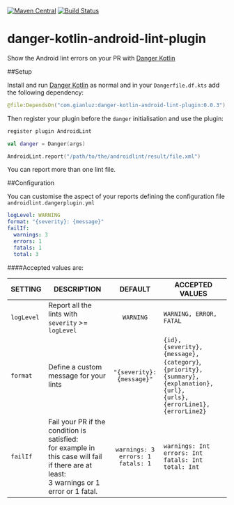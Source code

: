 [![Maven Central](https://img.shields.io/maven-central/v/com.gianluz/danger-kotlin-android-lint-plugin.svg?label=Maven%20Central)](https://search.maven.org/search?q=g:%22com.gianluz%22%20AND%20a:%22danger-kotlin-android-lint-plugin%22)
[![Build Status](https://travis-ci.org/gianluz/danger-kotlin-android-lint-plugin.svg?branch=master)](https://travis-ci.org/gianluz/danger-kotlin-android-lint-plugin)
# danger-kotlin-android-lint-plugin

Show the Android lint errors on your PR with [Danger Kotlin]

##Setup

Install and run [Danger Kotlin] as normal and in your `Dangerfile.df.kts` add the following dependency:
```kotlin
@file:DependsOn("com.gianluz:danger-kotlin-android-lint-plugin:0.0.3")
```
Then register your plugin before the `danger` initialisation and use the plugin:
```kotlin
register plugin AndroidLint

val danger = Danger(args)

AndroidLint.report("/path/to/the/androidlint/result/file.xml")
```
You can report more than one lint file.

##Configuration

You can customise the aspect of your reports defining the configuration file `androidlint.dangerplugin.yml`
```yaml
logLevel: WARNING
format: "{severity}: {message}"
failIf:
  warnings: 3
  errors: 1
  fatals: 1
  total: 3
```

####Accepted values are:

| **SETTING**  | **DESCRIPTION**                                                                                                                                   |                **DEFAULT**                | **ACCEPTED VALUES**                                                                                                                |
|----------|-----------------------------------------------------------------------------------------------------------------------------------------------|:-------------------------------------:|--------------------------------------------------------------------------------------------------------------------------------|
| `logLevel` | Report all the lints with `severity` >= `logLevel`                                                                                                | `WARNING`                               | `WARNING, ERROR, FATAL`                                                                                                          |
| `format`   | Define a custom message for your lints                                                                                                        | `"{severity}: {message}"`               | `{id}, {severity}, {message}, {category}`,<br>`{priority}, {summary}, {explanation}, {url},`<br>`{urls}, {errorLine1}, {errorLine2}` |
| `failIf`   | Fail your PR if the condition is satisfied:<br>for example in this case will fail if there are at least:<br>3 warnings or 1 error or 1 fatal. | `warnings: 3`<br>`errors: 1`<br>`fatals: 1` | `warnings: Int`<br>`errors: Int`<br>`fatals: Int`<br>`total: Int`                                                                      |


[Danger Kotlin]:https://github.com/danger/kotlin
